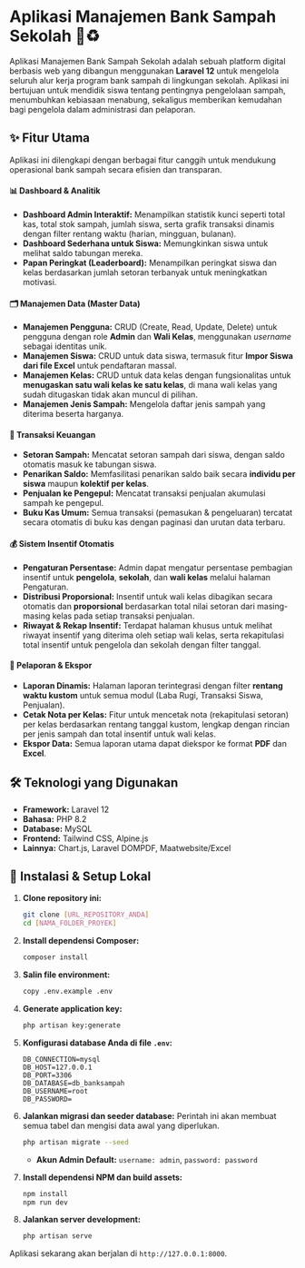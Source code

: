 #  Aplikasi Manajemen Bank Sampah Sekolah 🏫♻️

Aplikasi Manajemen Bank Sampah Sekolah adalah sebuah platform digital berbasis web yang dibangun menggunakan **Laravel 12** untuk mengelola seluruh alur kerja program bank sampah di lingkungan sekolah. Aplikasi ini bertujuan untuk mendidik siswa tentang pentingnya pengelolaan sampah, menumbuhkan kebiasaan menabung, sekaligus memberikan kemudahan bagi pengelola dalam administrasi dan pelaporan.

## ✨ Fitur Utama

Aplikasi ini dilengkapi dengan berbagai fitur canggih untuk mendukung operasional bank sampah secara efisien dan transparan.

#### 📊 Dashboard & Analitik
- **Dashboard Admin Interaktif:** Menampilkan statistik kunci seperti total kas, total stok sampah, jumlah siswa, serta grafik transaksi dinamis dengan filter rentang waktu (harian, mingguan, bulanan).
- **Dashboard Sederhana untuk Siswa:** Memungkinkan siswa untuk melihat saldo tabungan mereka.
- **Papan Peringkat (Leaderboard):** Menampilkan peringkat siswa dan kelas berdasarkan jumlah setoran terbanyak untuk meningkatkan motivasi.

#### 🗂️ Manajemen Data (Master Data)
- **Manajemen Pengguna:** CRUD (Create, Read, Update, Delete) untuk pengguna dengan role **Admin** dan **Wali Kelas**, menggunakan *username* sebagai identitas unik.
- **Manajemen Siswa:** CRUD untuk data siswa, termasuk fitur **Impor Siswa dari file Excel** untuk pendaftaran massal.
- **Manajemen Kelas:** CRUD untuk data kelas dengan fungsionalitas untuk **menugaskan satu wali kelas ke satu kelas**, di mana wali kelas yang sudah ditugaskan tidak akan muncul di pilihan.
- **Manajemen Jenis Sampah:** Mengelola daftar jenis sampah yang diterima beserta harganya.

#### 💸 Transaksi Keuangan
- **Setoran Sampah:** Mencatat setoran sampah dari siswa, dengan saldo otomatis masuk ke tabungan siswa.
- **Penarikan Saldo:** Memfasilitasi penarikan saldo baik secara **individu per siswa** maupun **kolektif per kelas**.
- **Penjualan ke Pengepul:** Mencatat transaksi penjualan akumulasi sampah ke pengepul.
- **Buku Kas Umum:** Semua transaksi (pemasukan & pengeluaran) tercatat secara otomatis di buku kas dengan paginasi dan urutan data terbaru.

#### 💰 Sistem Insentif Otomatis
- **Pengaturan Persentase:** Admin dapat mengatur persentase pembagian insentif untuk **pengelola**, **sekolah**, dan **wali kelas** melalui halaman Pengaturan.
- **Distribusi Proporsional:** Insentif untuk wali kelas dibagikan secara otomatis dan **proporsional** berdasarkan total nilai setoran dari masing-masing kelas pada setiap transaksi penjualan.
- **Riwayat & Rekap Insentif:** Terdapat halaman khusus untuk melihat riwayat insentif yang diterima oleh setiap wali kelas, serta rekapitulasi total insentif untuk pengelola dan sekolah dengan filter tanggal.

#### 📄 Pelaporan & Ekspor
- **Laporan Dinamis:** Halaman laporan terintegrasi dengan filter **rentang waktu kustom** untuk semua modul (Laba Rugi, Transaksi Siswa, Penjualan).
- **Cetak Nota per Kelas:** Fitur untuk mencetak nota (rekapitulasi setoran) per kelas berdasarkan rentang tanggal kustom, lengkap dengan rincian per jenis sampah dan total insentif untuk wali kelas.
- **Ekspor Data:** Semua laporan utama dapat diekspor ke format **PDF** dan **Excel**.

## 🛠️ Teknologi yang Digunakan

- **Framework:** Laravel 12
- **Bahasa:** PHP 8.2
- **Database:** MySQL
- **Frontend:** Tailwind CSS, Alpine.js
- **Lainnya:** Chart.js, Laravel DOMPDF, Maatwebsite/Excel

## 🚀 Instalasi & Setup Lokal

1.  **Clone repository ini:**
    ```bash
    git clone [URL_REPOSITORY_ANDA]
    cd [NAMA_FOLDER_PROYEK]
    ```

2.  **Install dependensi Composer:**
    ```bash
    composer install
    ```

3.  **Salin file environment:**
    ```bash
    copy .env.example .env
    ```

4.  **Generate application key:**
    ```bash
    php artisan key:generate
    ```

5.  **Konfigurasi database Anda di file `.env`:**
    ```env
    DB_CONNECTION=mysql
    DB_HOST=127.0.0.1
    DB_PORT=3306
    DB_DATABASE=db_banksampah
    DB_USERNAME=root
    DB_PASSWORD=
    ```

6.  **Jalankan migrasi dan seeder database:**
    Perintah ini akan membuat semua tabel dan mengisi data awal yang diperlukan.
    ```bash
    php artisan migrate --seed
    ```
    - **Akun Admin Default:** `username: admin`, `password: password`

7.  **Install dependensi NPM dan build assets:**
    ```bash
    npm install
    npm run dev
    ```

8.  **Jalankan server development:**
    ```bash
    php artisan serve
    ```

Aplikasi sekarang akan berjalan di `http://127.0.0.1:8000`.


